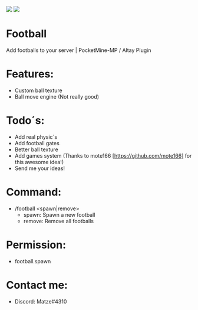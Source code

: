 <img src="https://github.com/Matze997/Football/blob/master/football.png"/>
<a href="https://poggit.pmmp.io/p/Football"><img src="https://poggit.pmmp.io/shield.state/Football"></a>

# Football
Add footballs to your server | PocketMine-MP / Altay Plugin

# **Features:**
 - Custom ball texture
 - Ball move engine (Not really good)
 
 # **Todo´s:**
 - Add real physic´s
 - Add football gates
 - Better ball texture
 - Add games system (Thanks to mote166 [https://github.com/mote166] for this awesome idea!)
 - Send me your ideas!
 
 # **Command:**
 - /football <spawn|remove>
   - spawn: Spawn a new football
   - remove: Remove all footballs
 
 # **Permission:**
 - football.spawn
 
 
 
 # **Contact me:**
 - Discord: Matze#4310
